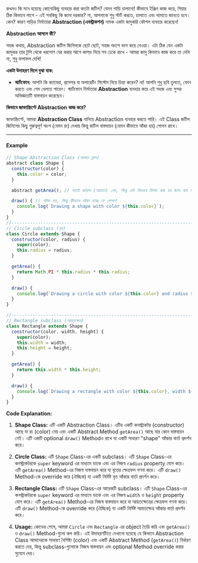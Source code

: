কখনও কি মনে হয়েছে কোনোকিছু ব্যবহার করা কতটা জটিল? যেমন গাড়ি চালানো! কীভাবে ইঞ্জিন কাজ করে, গিয়ার ঠিক কিভাবে লাগে - এই সবকিছু কি জানা দরকার? না, আপনাকে শুধু স্টার্ট করতে, চালাতে এবং থামাতে জানতে হবে। কেন? কারণ গাড়ির নির্মাতারা **Abstraction (এবস্ট্রাকশন)** নামক একটা জাদুকরি কৌশল ব্যবহার করেছেন!

**Abstraction আসলে কী?**

সহজ কথায়, Abstraction জটিল জিনিসকে ছোট ছোট, সহজ অংশে ভাগ করে নেওয়া। এটা ঠিক যেন একটা জাদুকর তার টুপি থেকে খরগোশ বের করার আগে কাপড় দিয়ে সব ঢেকে রাখে - আমরা জাদু কিভাবে কাজ করে তা দেখি না, শুধু ফলাফল দেখি!

**একটা উদাহরণ দিলে বুঝা যাক:**

- **স্মার্টফোন:** আপনি কি ক্যামেরা, প্রসেসর বা অপারেটিং সিস্টেম নিয়ে চিন্তা করেন? না! আপনি শুধু ছবি তুলতে, ফোন করতে এবং গেম খেলতে পারেন। স্মার্টফোন নির্মাতারা **Abstraction** ব্যবহার করে এই সহজ এবং সুন্দর অভিজ্ঞতাটি বাস্তবায়ন করেছেন।

**কিভাবে জাভাস্ক্রিপ্টে Abstraction কাজ করে?**

জাভাস্ক্রিপ্টে, আমরা **Abstraction Class** বানিয়ে Abstraction ব্যবহার করতে পারি। এই Class জটিল জিনিসের কিছু গুরুত্বপূর্ণ অংশ (যেমন রং) দেখায় কিন্তু জটিল বাস্তবায়ন (যেমন কীভাবে আঁকা হয়) গোপন রাখে।

---

#### Example

```javascript
// Shape Abstraction Class (আকার ক্লাস)
abstract class Shape {
  constructor(color) {
    this.color = color;
  }

  abstract getArea(); // কতটা জায়গা (আয়তন) নেয়, কিন্তু এটা কিভাবে হিসাব করা হয় জানা যায় না!

  draw() { // আঁকা হয়, কিন্তু কীভাবে আঁকা হচ্ছে তা গোপন!
    console.log(`Drawing a shape with color ${this.color}`);
  }
}
//------------------------------------------------------------------------------
// Circle subclass (বৃত্ত)
class Circle extends Shape {
  constructor(color, radius) {
    super(color);
    this.radius = radius;
  }

  getArea() {
    return Math.PI * this.radius * this.radius;
  }

  draw() {
    console.log(`Drawing a circle with color ${this.color} and radius ${this.radius}`);
  }
}

//------------------------------------------------------------------------------
// Rectangle subclass (আয়তক্ষেত্র)
class Rectangle extends Shape {
  constructor(color, width, height) {
    super(color);
    this.width = width;
    this.height = height;
  }

  getArea() {
    return this.width * this.height;
  }

  draw() {
    console.log(`Drawing a rectangle with color ${this.color}, width ${this.width}, and height ${this.height}`);
  }
}

```

**Code Explanation:**

1. **Shape Class:** এটি একটি Abstraction Class। এটির একটি কনস্ট্রাকটর (constructor) আছে যা রং (color) নেয় এবং একটি Abstract Method `getArea()` আছে যার কোন বাস্তবায়ন নেই। এটি একটি optional `draw()` Methodও রাখে যা একটি সাধারণ "shape" আঁকার বার্তা প্রদর্শন করে।
    
2. **Circle Class:** এটি `Shape` Class-এর একটি subclass। এটি `Shape` Class-এর কনস্ট্রাকটরকে `super` keyword এর মাধ্যমে ডাকে এবং এর নিজস্ব `radius` property যোগ করে। এটি `getArea()` Method-এর নিজস্ব বাস্তবায়ন করে যা বৃত্তের ক্ষেত্রফল গণনা করে। এটি `draw()` Method-কে override করে (ঐচ্ছিক) যা একটি নির্দিষ্ট বৃত্ত আঁকার বার্তা প্রদর্শন করে।
    
3. **Rectangle Class:** এটি `Shape` Class-এর আরেকটি subclass। এটি `Shape` Class-এর কনস্ট্রাকটরকে `super` keyword এর মাধ্যমে ডাকে এবং এর নিজস্ব `width` ও `height` property যোগ করে। এটি `getArea()` Method-এর নিজস্ব বাস্তবায়ন করে যা আয়তক্ষেত্রের ক্ষেত্রফল গণনা করে। এটি `draw()` Method-কে override করে (ঐচ্ছিক) যা একটি নির্দিষ্ট আয়তক্ষেত্র আঁকার বার্তা প্রদর্শন করে।
    
4. **Usage:** কোডের শেষে, আমরা `Circle` এবং `Rectangle` এর object তৈরি করি এবং `getArea()` ও `draw()` Method-গুলো কল করি। এই উদাহরণটিতে দেখানো হয়েছে যে কিভাবে Abstraction Class আমাদেরকে সাধারণ বৈশিষ্ট্য (color) এবং একটি Abstract Method (`getArea()`) নির্ধারণ করতে দেয়, কিন্তু subclass-গুলোকে নিজস্ব বাস্তবায়ন এবং optional Method override করার সুযোগ দেয়।
